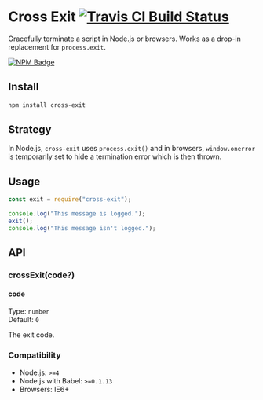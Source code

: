 # Cross Exit [![Travis CI Build Status](https://img.shields.io/travis/com/Richienb/cross-exit/master.svg?style=for-the-badge)](https://travis-ci.com/Richienb/cross-exit)

Gracefully terminate a script in Node.js or browsers. Works as a drop-in replacement for `process.exit`.

[![NPM Badge](https://nodei.co/npm/cross-exit.png)](https://npmjs.com/package/cross-exit)

## Install

```sh
npm install cross-exit
```

## Strategy

In Node.js, `cross-exit` uses `process.exit()` and in browsers, `window.onerror` is temporarily set to hide a termination error which is then thrown.

## Usage

```js
const exit = require("cross-exit");

console.log("This message is logged.");
exit();
console.log("This message isn't logged.");
```

## API

### crossExit(code?)

#### code

Type: `number`\
Default: `0`

The exit code.

### Compatibility

-   Node.js: `>=4`
-   Node.js with Babel: `>=0.1.13`
-   Browsers: IE6+
